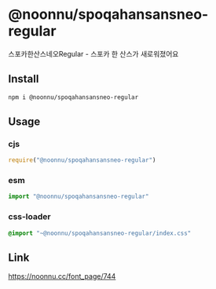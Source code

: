 # @noonnu/spoqahansansneo-regular
스포카한산스네오Regular - 스포카 한 산스가 새로워졌어요

## Install
```sh
npm i @noonnu/spoqahansansneo-regular
```
## Usage
### cjs
```js
require("@noonnu/spoqahansansneo-regular")
```
### esm
```js
import "@noonnu/spoqahansansneo-regular"
```
### css-loader
```css
@import "~@noonnu/spoqahansansneo-regular/index.css"
```

## Link
https://noonnu.cc/font_page/744